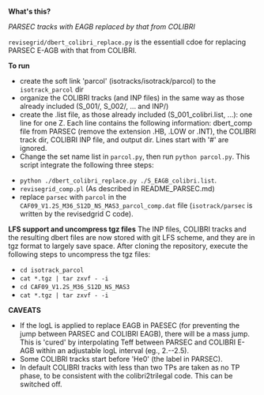 **What's this?**

*PARSEC tracks with EAGB replaced by that from COLIBRI*

`revisegrid/dbert_colibri_replace.py` is the essentiall cdoe for replacing PARSEC E-AGB with that from COLIBRI.


**To run**
* create the soft link 'parcol' (isotracks/isotrack/parcol) to the `isotrack_parcol` dir
* organize the COLIBRI tracks (and INP files) in the same way as those already included (S_001/, S_002/, ... and INP/)
* create the .list file, as those already included (S_001_colibri.list, ...): one line for one Z. Each line contains the following information: dbert_comp file from PARSEC (remove the extension .HB, .LOW or .INT), the COLIBRI track dir, COLIBRI INP file, and output dir. Lines start with '#' are ignored.
* Change the set name list in `parcol.py`, then run `python parcol.py`. This script integrate the following three steps:

> 
- ```python ./dbert_colibri_replace.py ./S_EAGB_colibri.list```.
- `revisegrid_comp.pl` (As described in README_PARSEC.md)
- replace `parsec` with `parcol` in the `CAF09_V1.2S_M36_S12D_NS_MAS3_parcol_comp.dat` file (`isotrack/parsec` is written by the revisedgrid C code).

**LFS support and uncompress tgz files**
The INP files, COLIBRI tracks and the resulting dbert files are now stored with git LFS scheme, and they are in tgz format to largely save space.
After cloning the repository, execute the following steps to uncompress the tgz files:

>
- ```cd isotrack_parcol```
- ```cat *.tgz | tar zxvf - -i```
- ```cd CAF09_V1.2S_M36_S12D_NS_MAS3```
- ```cat *.tgz | tar zxvf - -i```


**CAVEATS**
* If the logL is applied to replace EAGB in PAESEC (for preventing the jump between PARSEC and COLIBRI EAGB), there will be a mass jump. This is 'cured' by interpolating Teff between PARSEC and COLIBRI E-AGB within an adjustable logL interval (eg., 2.--2.5).
* Some COLIBRI tracks start before 'He0' (the label in PARSEC).
* In default COLIBRI tracks with less than two TPs are taken as no TP phase, to be consistent with the colibri2trilegal code. This can be switched off.